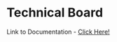 # Technical Board #

Link to Documentation - [Click Here!](https://github.com/mynameisankit/technicalBoard/wiki)